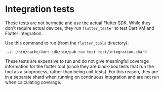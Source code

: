 # Integration tests

These tests are not hermetic and use the actual Flutter SDK. While
they don't require actual devices, they run `flutter_tester` to test
Dart VM and Flutter integration.

Use this command to run (from the `flutter_tools` directory):

```shell
../../bin/cache/dart-sdk/bin/pub run test test/integration.shard
```

These tests are expensive to run and do not give meaningful coverage
information for the flutter tool (since they are black-box tests that
run the tool as a subprocess, rather than being unit tests). For this
reason, they are in a separate shard when running on continuous
integration and are not run when calculating coverage.
